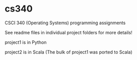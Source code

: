 cs340
=====

CSCI 340 (Operating Systems) programming assignments

See readme files in individual project folders for more details! 

project1 is in Python

project2 is in Scala (The bulk of project1 was ported to Scala)
